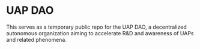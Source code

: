 # UAP DAO
This serves as a temporary public repo for the UAP DAO,  a decentralized autonomous organization aiming to accelerate R&D and awareness of UAPs and related phenomena.
